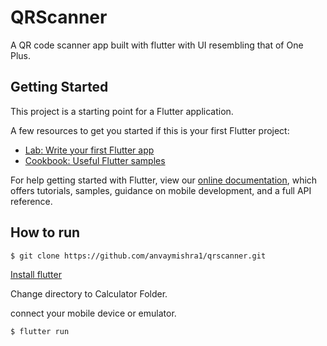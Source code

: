 # QRScanner

A QR code scanner app built with flutter with UI resembling that of One Plus. 

## Getting Started

This project is a starting point for a Flutter application.

A few resources to get you started if this is your first Flutter project:

- [Lab: Write your first Flutter app](https://flutter.io/docs/get-started/codelab)
- [Cookbook: Useful Flutter samples](https://flutter.io/docs/cookbook)

For help getting started with Flutter, view our 
[online documentation](https://flutter.io/docs), which offers tutorials, 
samples, guidance on mobile development, and a full API reference.

## How to run

```
$ git clone https://github.com/anvaymishra1/qrscanner.git
```

[Install flutter](flutter.dev)

Change directory to Calculator Folder.

connect your mobile device or emulator.

```
$ flutter run
```
